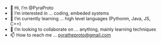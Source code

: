 - 👋 Hi, I’m @PyraProto
- 👀 I’m interested in ... coding, embeded systems
- 🌱 I’m currently learning ... high level languages (Pythonm, Java, JS, C++)
- 💞️ I’m looking to collaborate on ... anything, mainly learning techniques
- 📫 How to reach me ... pyratheproto@gmail.com

<!---
PyraProto/PyraProto is a ✨ special ✨ repository because its `README.md` (this file) appears on your GitHub profile.
You can click the Preview link to take a look at your changes.
--->
